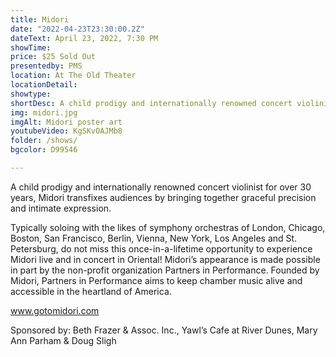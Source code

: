 ```yaml
---
title: Midori
date: "2022-04-23T23:30:00.2Z"
dateText: April 23, 2022, 7:30 PM
showTime: 
price: $25 Sold Out
presentedby: PMS
location: At The Old Theater
locationDetail: 
showtype: 
shortDesc: A child prodigy and internationally renowned concert violinist for over 30 years, Midori transfixes audiences by bringing together graceful precision and intimate expression... 
img: midori.jpg
imgAlt: Midori poster art 
youtubeVideo: KgSKvOAJMb8
folder: /shows/
bgcolor: D99546

---
```

A child prodigy and internationally renowned concert violinist for over 30 years, Midori transfixes audiences by bringing together graceful precision and intimate expression. 

Typically soloing with the likes of symphony orchestras of London, Chicago, Boston, San Francisco, Berlin, Vienna, New York, Los Angeles and St. Petersburg, do not miss this once-in-a-lifetime opportunity to experience Midori live and in concert in Oriental! Midori’s appearance is made possible in part by the non-profit organization Partners in Performance. Founded by Midori, Partners in Performance aims to keep chamber music alive and accessible in the heartland of America.

www.gotomidori.com

Sponsored by: Beth Frazer & Assoc. Inc., ​Yawl’s Cafe at River Dunes, Mary Ann Parham & Doug Sligh